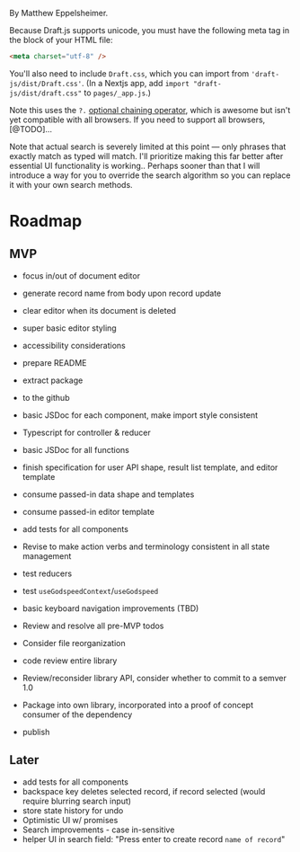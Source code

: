 By Matthew Eppelsheimer.

Because Draft.js supports unicode, you must have the following meta tag in the <head></head> block of your HTML file:

```html
<meta charset="utf-8" />
```

You'll also need to include `Draft.css`, which you can import from `'draft-js/dist/Draft.css'`. (In a Nextjs app, add `import "draft-js/dist/draft.css"` to `pages/_app.js`.)

Note this uses the `?.` [optional chaining operator](https://developer.mozilla.org/en-US/docs/Web/JavaScript/Reference/Operators/Optional_chaining), which is awesome but isn't yet compatible with all browsers. If you need to support all browsers, [@TODO]…

Note that actual search is severely limited at this point — only phrases that exactly match as typed will match. I'll prioritize making this far better after essential UI functionality is working.. Perhaps sooner than that I will introduce a way for you to override the search algorithm so you can replace it with your own search methods.

# Roadmap

## MVP

-   focus in/out of document editor
-   generate record name from body upon record update
-   clear editor when its document is deleted
-   super basic editor styling
-   accessibility considerations
-   prepare README
-   extract package
-   to the github

-   basic JSDoc for each component, make import style consistent
-   Typescript for controller & reducer
-   basic JSDoc for all functions
-   finish specification for user API shape, result list template, and editor template
-   consume passed-in data shape and templates
-   consume passed-in editor template
-   add tests for all components
-   Revise to make action verbs and terminology consistent in all state management
-   test reducers
-   test `useGodspeedContext`/`useGodspeed`
-   basic keyboard navigation improvements (TBD)
-   Review and resolve all pre-MVP todos
-   Consider file reorganization
-   code review entire library
-   Review/reconsider library API, consider whether to commit to a semver 1.0
-   Package into own library, incorporated into a proof of concept consumer of the dependency
-   publish

## Later

-   add tests for all components
-   backspace key deletes selected record, if record selected (would require blurring search input)
-   store state history for undo
-   Optimistic UI w/ promises
-   Search improvements - case in-sensitive
-   helper UI in search field: "Press enter to create record `name of record`"
